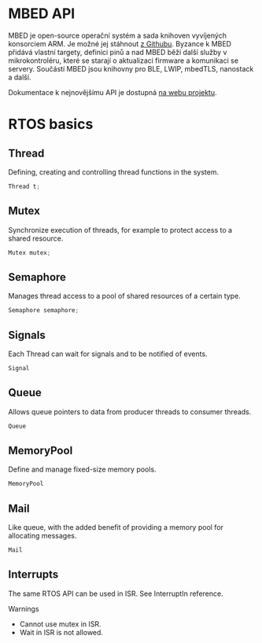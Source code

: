 # MBED API

MBED je open-source operační systém a sada knihoven vyvíjených konsorciem ARM. Je možné jej stáhnout [z Githubu](https://github.com/ARMmbed/mbed-os). Byzance k MBED přidává vlastní targety, definici pinů a nad MBED běží další služby v mikrokontroléru, které se starají o aktualizaci firmware a komunikaci se servery. Součástí MBED jsou knihovny pro BLE, LWIP, mbedTLS, nanostack a další.

Dokumentace k nejnovějšímu API je dostupná [na webu projektu](https://docs.mbed.com/docs/mbed-os-api-reference/en/latest/).



# RTOS basics

## Thread

Defining, creating and controlling thread functions in the system.

```cpp
Thread t;
```

## Mutex

Synchronize execution of threads, for example to protect access to a shared resource.

```cpp
Mutex mutex;
```

## Semaphore

Manages thread access to a pool of shared resources of a certain type.

```cpp
Semaphore semaphore;
```

## Signals

Each Thread can wait for signals and to be notified of events.

```cpp
Signal
```

## Queue

Allows queue pointers to data from producer threads to consumer threads.

```cpp
Queue
```

## MemoryPool

Define and manage fixed-size memory pools.

```cpp
MemoryPool
```

## Mail

Like queue, with the added benefit of providing a memory pool for allocating messages.

```cpp
Mail
```

## Interrupts

The same RTOS API can be used in ISR.  See InterruptIn reference.

Warnings

* Cannot use mutex in ISR.
* Wait in ISR is not allowed.



